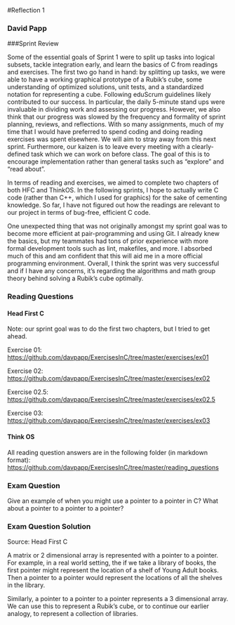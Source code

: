 #Reflection 1
### David Papp


###Sprint Review

Some of the essential goals of Sprint 1 were to split up tasks into logical subsets, tackle integration early, and learn the basics of C from readings and exercises. The first two go hand in hand: by splitting up tasks, we were able to have a working graphical prototype of a Rubik’s cube, some understanding of optimized solutions, unit tests, and a standardized notation for representing a cube. Following eduScrum guidelines likely contributed to our success. In particular, the daily 5-minute stand ups were invaluable in dividing work and assessing our progress. However, we also think that our progress was slowed by the frequency and formality of sprint planning, reviews, and reflections. With so many assignments, much of my time that I would have preferred to spend coding and doing reading exercises was spent elsewhere. We will aim to stray away from this next sprint. Furthermore, our kaizen is to leave every meeting with a clearly-defined task which we can work on before class. The goal of this is to encourage implementation rather than general tasks such as “explore” and “read about”.


In terms of reading and exercises, we aimed to complete two chapters of both HFC and ThinkOS. In the following sprints, I hope to actually write C code (rather than C++, which I used for graphics) for the sake of cementing knowledge. So far, I have not figured out how the readings are relevant to our project in terms of bug-free, efficient C code.


One unexpected thing that was not originally amongst my sprint goal was to become more efficient at pair-programming and using Git. I already knew the basics, but my teammates had tons of prior experience with more formal development tools such as lint, makefiles, and more. I absorbed much of this and am confident that this will aid me in a more official programming environment. Overall, I think the sprint was very successful and if I have any concerns, it’s regarding the algorithms and math group theory behind solving a Rubik’s cube optimally.


### Reading Questions

#### Head First C

Note: our sprint goal was to do the first two chapters, but I tried to get ahead.

Exercise 01: https://github.com/davpapp/ExercisesInC/tree/master/exercises/ex01

Exercise 02: https://github.com/davpapp/ExercisesInC/tree/master/exercises/ex02

Exercise 02.5: https://github.com/davpapp/ExercisesInC/tree/master/exercises/ex02.5

Exercise 03: https://github.com/davpapp/ExercisesInC/tree/master/exercises/ex03


#### Think OS

All reading question answers are in the following folder (in markdown format):
https://github.com/davpapp/ExercisesInC/tree/master/reading_questions


### Exam Question
Give an example of when you might use a pointer to a pointer in C? What about a pointer to a pointer to a pointer?

### Exam Question Solution
Source: Head First C

A matrix or 2 dimensional array is represented with a pointer to a pointer. For example, in a real world setting, the if we take a library of books, the first pointer might represent the location of a shelf of Young Adult books. Then a pointer to a pointer would represent the locations of all the shelves in the library. 

Similarly, a pointer to a pointer to a pointer represents a 3 dimensional array. We can use this to represent a Rubik’s cube, or to continue our earlier analogy, to represent a collection of libraries.
